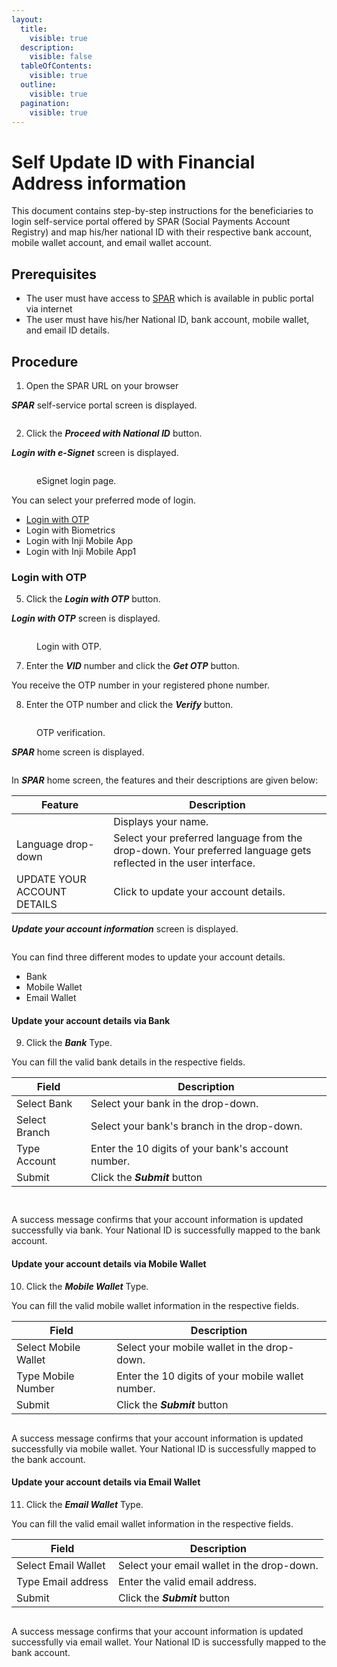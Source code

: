 ```yaml
---
layout:
  title:
    visible: true
  description:
    visible: false
  tableOfContents:
    visible: true
  outline:
    visible: true
  pagination:
    visible: true
---
```


# Self Update ID with Financial Address information

This document contains step-by-step instructions for the beneficiaries to login self-service portal offered by SPAR (Social Payments Account Registry) and map his/her national ID with their respective bank account, mobile wallet account, and email wallet account.

## Prerequisites

* The user must have access to [SPAR](https://spar.explore.openg2p.net/selfservice/en/login) which is available in public portal via internet
* The user must have his/her National ID,  bank account, mobile wallet, and email ID details.

## Procedure

1. Open the SPAR URL on your browser

_**SPAR**_ self-service portal  screen is displayed.

<figure><img src="../../.gitbook/assets/spar-landing-single-login.png" alt=""><figcaption></figcaption></figure>

2. Click the _**Proceed with National ID**_ button.

_**Login with e-Signet**_ screen is displayed.

<figure><img src="../../.gitbook/assets/e-signet-login.png" alt=""><figcaption><p>eSignet login page.</p></figcaption></figure>

You can select your preferred mode of login.

* [Login with OTP](self-update-id-with-financial-address-information.md#login-with-otp)
* Login with Biometrics
* Login with Inji Mobile App
* Login with Inji Mobile App1

### Login with OTP

5. Click the _**Login with OTP**_ button.

_**Login with OTP**_ screen is displayed.

<figure><img src="../../.gitbook/assets/login-otp.png" alt=""><figcaption><p>Login with OTP.</p></figcaption></figure>

7. Enter the _**VID**_ number and click the _**Get OTP**_ button.

You receive the OTP number in your registered phone number.

8. Enter the OTP number and click the _**Verify**_ button.

<figure><img src="../../.gitbook/assets/login-otp-verify.png" alt=""><figcaption><p>OTP verification.</p></figcaption></figure>

_**SPAR**_ home screen is displayed.

<figure><img src="../../.gitbook/assets/spar-home-screen.png" alt=""><figcaption></figcaption></figure>



In _**SPAR**_ home screen, the features and their descriptions are given below:

| Feature                                                                         | Description                                                                                                      |
| ------------------------------------------------------------------------------- | ---------------------------------------------------------------------------------------------------------------- |
| <img src="../../.gitbook/assets/username-spar.png" alt="" data-size="original"> | Displays your name.                                                                                              |
| Language drop-down                                                              | Select your preferred language from the drop-down. Your preferred language gets reflected in the user interface. |
| UPDATE YOUR ACCOUNT DETAILS                                                     | Click to update your account details.                                                                            |

_**Update your account information**_ screen is displayed.

<figure><img src="../../.gitbook/assets/account-info-screen-spar.png" alt=""><figcaption></figcaption></figure>

You can find three different modes to update your account details. &#x20;

* Bank
* Mobile Wallet
* Email Wallet

#### Update your account details via Bank

9. Click the _**Bank**_ Type.

You can fill the valid bank details in the respective fields.

| Field         | Description                                        |
| ------------- | -------------------------------------------------- |
| Select Bank   | Select  your bank in the drop-down.                |
| Select Branch | Select your bank's branch in the drop-down.        |
| Type Account  | Enter the 10 digits of your bank's account number. |
| Submit        | Click the _**Submit**_ button                      |

<figure><img src="../../.gitbook/assets/update-acct-info-spar.png" alt=""><figcaption></figcaption></figure>

<figure><img src="../../.gitbook/assets/confirmation-msg-bank-SPAR.png" alt=""><figcaption></figcaption></figure>

A success message confirms that your account information is updated successfully via bank. Your National ID is successfully mapped to the bank account.

#### Update your account details via Mobile Wallet

10. Click the _**Mobile Wallet**_ Type.

You can fill the valid mobile wallet information in the respective fields.

| Field                | Description                                       |
| -------------------- | ------------------------------------------------- |
| Select Mobile Wallet | Select your mobile wallet in the drop-down.       |
| Type Mobile Number   | Enter the 10 digits of your mobile wallet number. |
| Submit               | Click the _**Submit**_ button                     |

<figure><img src="../../.gitbook/assets/update-mobile-info-spar.png" alt=""><figcaption></figcaption></figure>

A success message confirms that your account information is updated successfully via mobile wallet. Your National ID is successfully mapped to the bank account.

#### Update your account details via Email Wallet

11. Click the _**Email Wallet**_ Type.

You can fill the valid email wallet information in the respective fields.

| Field               | Description                                 |
| ------------------- | ------------------------------------------- |
| Select Email Wallet | Select your email wallet in the drop-down.  |
| Type Email address  | Enter the valid email address.              |
| Submit              | Click the _**Submit**_ button               |



<figure><img src="../../.gitbook/assets/update-email-info-spar.png" alt=""><figcaption></figcaption></figure>

A success message confirms that your account information is updated successfully via email wallet. Your National ID is successfully mapped to the bank account.
